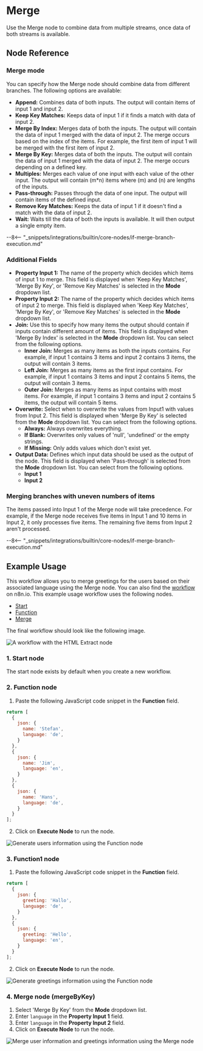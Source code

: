 # Merge

Use the Merge node to combine data from multiple streams, once data of both streams is available.

## Node Reference

### Merge mode

You can specify how the Merge node should combine data from different branches. The following options are available:

- **Append:** Combines data of both inputs. The output will contain items of input 1 and input 2.
- **Keep Key Matches:** Keeps data of input 1 if it finds a match with data of input 2.
- **Merge By Index:** Merges data of both the inputs. The output will contain the data of input 1 merged with the data of input 2. The merge occurs based on the index of the items. For example, the first item of input 1 will be merged with the first item of input 2.
- **Merge By Key:** Merges data of both the inputs. The output will contain the data of input 1 merged with the data of input 2. The merge occurs depending on a defined key.
- **Multiples:** Merges each value of one input with each value of the other input. The output will contain (m*n) items where (m) and (n) are lengths of the inputs.
- **Pass-through:** Passes through the data of one input. The output will contain items of the defined input.
- **Remove Key Matches:** Keeps the data of input 1 if it doesn't find a match with the data of input 2.
- **Wait:** Waits till the data of both the inputs is available. It will then output a single empty item.

--8<-- "_snippets/integrations/builtin/core-nodes/if-merge-branch-execution.md"

### Additional Fields

- **Property Input 1:** The name of the property which decides which items of input 1 to merge. This field is displayed when 'Keep Key Matches', 'Merge By Key', or 'Remove Key Matches' is selected in the **Mode** dropdown list.
- **Property Input 2:** The name of the property which decides which items of input 2 to merge. This field is displayed when 'Keep Key Matches', 'Merge By Key', or 'Remove Key Matches' is selected in the **Mode** dropdown list.
- **Join:** Use this to specify how many items the output should contain if inputs contain different amount of items. This field is displayed when 'Merge By Index' is selected in the **Mode** dropdown list. You can select from the following options.
    - **Inner Join:** Merges as many items as both the inputs contains. For example, if input 1 contains 3 items and input 2 contains 3 items, the output will contain 3 items.
    - **Left Join:** Merges as many items as the first input contains. For example, if input 1 contains 3 items and input 2 contains 5 items, the output will contain 3 items.
    - **Outer Join:** Merges as many items as input contains with most items. For example, if input 1 contains 3 items and input 2 contains 5 items, the output will contain 5 items.
- **Overwrite:** Select when to overwrite the values from Input1 with values from Input 2. This field is displayed when 'Merge By Key' is selected from the **Mode** dropdown list. You can select from the following options.
    - **Always:** Always overwrites everything.
    - **If Blank:** Overwrites only values of 'null', 'undefined' or the empty strings.
    - **If Missing:** Only adds values which don't exist yet.
- **Output Data:** Defines which input data should be used as the output of the node. This field is displayed when 'Pass-through' is selected from the **Mode** dropdown list. You can select from the following options.
    - **Input 1**
    - **Input 2**

### Merging branches with uneven numbers of items

The items passed into Input 1 of the Merge node will take precedence. For example, if the Merge node receives five items in Input 1 and 10 items in Input 2, it only processes five items. The remaining five items from Input 2 aren't processed.

--8<-- "_snippets/integrations/builtin/core-nodes/if-merge-branch-execution.md"

## Example Usage

This workflow allows you to merge greetings for the users based on their associated language using the Merge node. You can also find the [workflow](https://n8n.io/workflows/655) on n8n.io. This example usage workflow uses the following nodes.

- [Start](/integrations/builtin/core-nodes/n8n-nodes-base.start/)
- [Function](/integrations/builtin/core-nodes/n8n-nodes-base.function/)
- [Merge]()

The final workflow should look like the following image.

![A workflow with the HTML Extract node](/_images/integrations/builtin/core-nodes/merge/workflow.png)

### 1. Start node

The start node exists by default when you create a new workflow.


### 2. Function node

1. Paste the following JavaScript code snippet in the **Function** field.
```js
return [
  {
    json: {
      name: 'Stefan',
      language: 'de',
    }
  },
  {
    json: {
      name: 'Jim',
      language: 'en',
    }
  },
  {
    json: {
      name: 'Hans',
      language: 'de',
    }
  }
];
```
2. Click on **Execute Node** to run the node.

![Generate users information using the Function node](/_images/integrations/builtin/core-nodes/merge/function_node.png)


### 3. Function1 node

1. Paste the following JavaScript code snippet in the **Function** field.
```js
return [
  {
    json: {
      greeting: 'Hallo',
      language: 'de',
    }
  },
  {
    json: {
      greeting: 'Hello',
      language: 'en',
    }
  }
];
```
2. Click on **Execute Node** to run the node.


![Generate greetings information using the Function node](/_images/integrations/builtin/core-nodes/merge/function1_node.png)


### 4. Merge node (mergeByKey)

1. Select 'Merge By Key' from the **Mode** dropdown list.
2. Enter `language` in the **Property Input 1** field.
3. Enter `language` in the **Property Input 2** field.
4. Click on **Execute Node** to run the node.


![Merge user information and greetings information using the Merge node](/_images/integrations/builtin/core-nodes/merge/merge_node.png)





